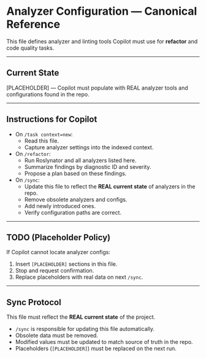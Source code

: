 # Analyzer Configuration — Canonical Reference

This file defines analyzer and linting tools Copilot must use for **refactor** and code quality tasks.

---

## Current State
[PLACEHOLDER] — Copilot must populate with REAL analyzer tools and configurations found in the repo.

---

## Instructions for Copilot
- On `/task context=new`:  
  - Read this file.  
  - Capture analyzer settings into the indexed context.  
- On `/refactor`:  
  - Run Roslynator and all analyzers listed here.  
  - Summarize findings by diagnostic ID and severity.  
  - Propose a plan based on these findings.  
- On `/sync`:  
  - Update this file to reflect the **REAL current state** of analyzers in the repo.  
  - Remove obsolete analyzers and configs.  
  - Add newly introduced ones.  
  - Verify configuration paths are correct.  

---

## TODO (Placeholder Policy)
If Copilot cannot locate analyzer configs:  
1. Insert `[PLACEHOLDER]` sections in this file.  
2. Stop and request confirmation.  
3. Replace placeholders with real data on next `/sync`.  

---
## Sync Protocol
This file must reflect the **REAL current state** of the project.  
- `/sync` is responsible for updating this file automatically.  
- Obsolete data must be removed.  
- Modified values must be updated to match source of truth in the repo.  
- Placeholders (`[PLACEHOLDER]`) must be replaced on the next run.  
